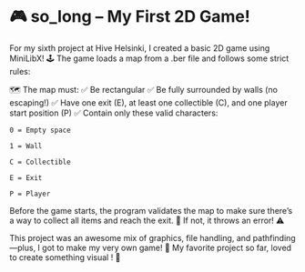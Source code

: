 # 🎮 so_long – My First 2D Game!

For my sixth project at Hive Helsinki, I created a basic 2D game using MiniLibX! 🕹️ The game loads a map from a .ber file and follows some strict rules:

🗺️ The map must:
✅ Be rectangular
✅ Be fully surrounded by walls (no escaping!)
✅ Have one exit (E), at least one collectible (C), and one player start position (P)
✅ Contain only these valid characters:

    0 = Empty space

    1 = Wall

    C = Collectible

    E = Exit

    P = Player

Before the game starts, the program validates the map to make sure there’s a way to collect all items and reach the exit. 🚪 If not, it throws an error! ⚠️

This project was an awesome mix of graphics, file handling, and pathfinding—plus, I got to make my very own game! 🎉
My favorite project so far, loved to create something visual ! 🎨
